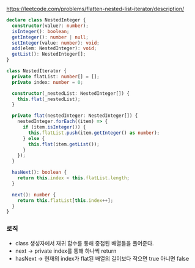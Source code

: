 https://leetcode.com/problems/flatten-nested-list-iterator/description/
```ts
declare class NestedInteger {
  constructor(value?: number);
  isInteger(): boolean;
  getInteger(): number | null;
  setInteger(value: number): void;
  add(elem: NestedInteger): void;
  getList(): NestedInteger[];
}

class NestedIterator {
  private flatList: number[] = [];
  private index: number = 0;

  constructor(_nestedList: NestedInteger[]) {
    this.flat(_nestedList);
  }

  private flat(nestedInteger: NestedInteger[]) {
    nestedInteger.forEach((item) => {
      if (item.isInteger()) {
        this.flatList.push(item.getInteger() as number);
      } else {
        this.flat(item.getList());
      }
    });
  }

  hasNext(): boolean {
    return this.index < this.flatList.length;
  }

  next(): number {
    return this.flatList[this.index++];
  }
}
```

### 로직
- class 생성자에서 재귀 함수를 통해 중첩된 배열들을 풀어준다.
- next -> private index를 통해 하나씩 return
- hasNext -> 현재의 index가 flat된 배열의 길이보다 작으면 true 아니면 false
